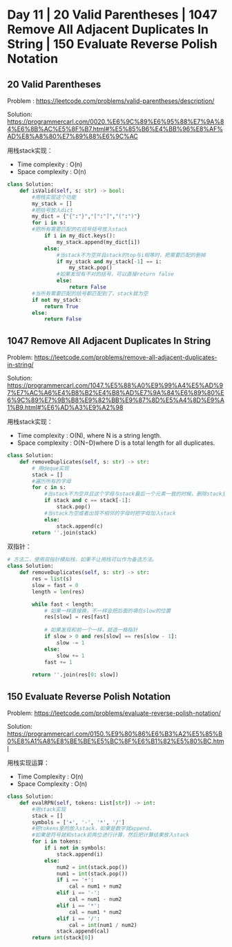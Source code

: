 # Day 11 | 20 Valid Parentheses | 1047 Remove All Adjacent Duplicates In String | 150 Evaluate Reverse Polish Notation

## 20 Valid Parentheses

Problem : https://leetcode.com/problems/valid-parentheses/description/

Solution: https://programmercarl.com/0020.%E6%9C%89%E6%95%88%E7%9A%84%E6%8B%AC%E5%8F%B7.html#%E5%85%B6%E4%BB%96%E8%AF%AD%E8%A8%80%E7%89%88%E6%9C%AC

用栈stack实现：

- Time complexity : O(n)
- Space complexity : O(n)

~~~python
class Solution:
    def isValid(self, s: str) -> bool:
        #用栈实现这个功能
        my_stack = []
        #把括号放入dict
        my_dict = {"{":"}","[":"]","(":")"}
        for i in s:
        #把所有需要匹配的右括号括号放入stack
            if i in my_dict.keys():
                my_stack.append(my_dict[i])
            else:
                #当stack不为空并且stack的top与i相等时，把需要匹配的删掉
                if my_stack and my_stack[-1] == i:
                    my_stack.pop()
                #如果发现有不对的括号，可以直接return false
                else:
                    return False
        #当所有需要匹配的括号都匹配到了，stack就为空
        if not my_stack:
            return True
        else:
            return False
~~~

## 1047 Remove All Adjacent Duplicates In String

Problem: https://leetcode.com/problems/remove-all-adjacent-duplicates-in-string/

Solution: https://programmercarl.com/1047.%E5%88%A0%E9%99%A4%E5%AD%97%E7%AC%A6%E4%B8%B2%E4%B8%AD%E7%9A%84%E6%89%80%E6%9C%89%E7%9B%B8%E9%82%BB%E9%87%8D%E5%A4%8D%E9%A1%B9.html#%E6%AD%A3%E9%A2%98

用栈stack实现：

- Time complexity : O(N), where N is a string length.
- Space complexity : O(N−D)where D is a total length for all duplicates.

~~~python
class Solution:
    def removeDuplicates(self, s: str) -> str:
        # 用deque实现
        stack = []
        #遍历所有的字母
        for c in s:
            #当stack不为空并且这个字母与stack最后一个元素一致的时候，删除stack里的元素
            if stack and c == stack[-1]:
                stack.pop()
            #当stack为空或者出现不相邻的字母时把字母加入stack
            else:
                stack.append(c)
        return ''.join(stack)
~~~

双指针：

~~~python
# 方法二，使用双指针模拟栈，如果不让用栈可以作为备选方法。
class Solution:
    def removeDuplicates(self, s: str) -> str:
        res = list(s)
        slow = fast = 0
        length = len(res)

        while fast < length:
            # 如果一样直接换，不一样会把后面的填在slow的位置
            res[slow] = res[fast]
            
            # 如果发现和前一个一样，就退一格指针
            if slow > 0 and res[slow] == res[slow - 1]:
                slow -= 1
            else:
                slow += 1
            fast += 1
            
        return ''.join(res[0: slow])
~~~

## 150 Evaluate Reverse Polish Notation

Problem: https://leetcode.com/problems/evaluate-reverse-polish-notation/

Solution: https://programmercarl.com/0150.%E9%80%86%E6%B3%A2%E5%85%B0%E8%A1%A8%E8%BE%BE%E5%BC%8F%E6%B1%82%E5%80%BC.html

用栈实现运算：

- Time Complexity : O(n)
- Space Complexity : O(n)

~~~python
class Solution:
    def evalRPN(self, tokens: List[str]) -> int:
        #用stack实现
        stack = []
        symbols = ['+', '-', '*', '/']
        #把tokens里的放入stack，如果是数字就append，
        #如果是符号就和stack前两位进行计算，然后把计算结果放入stack
        for i in tokens:
            if i not in symbols:
                stack.append(i)
            else:
                num2 = int(stack.pop())
                num1 = int(stack.pop())
                if i == '+':
                    cal = num1 + num2
                elif i == '-':
                    cal = num1 - num2
                elif i == '*':
                    cal = num1 * num2
                elif i == '/':
                    cal = int(num1 / num2)
                stack.append(cal)
        return int(stack[0])
~~~

